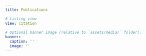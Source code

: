 ```yaml
---
title: Publications

# Listing view
view: citation

# Optional banner image (relative to `assets/media/` folder).
banner:
  caption: ''
  image: ''
---
```

<br/>

